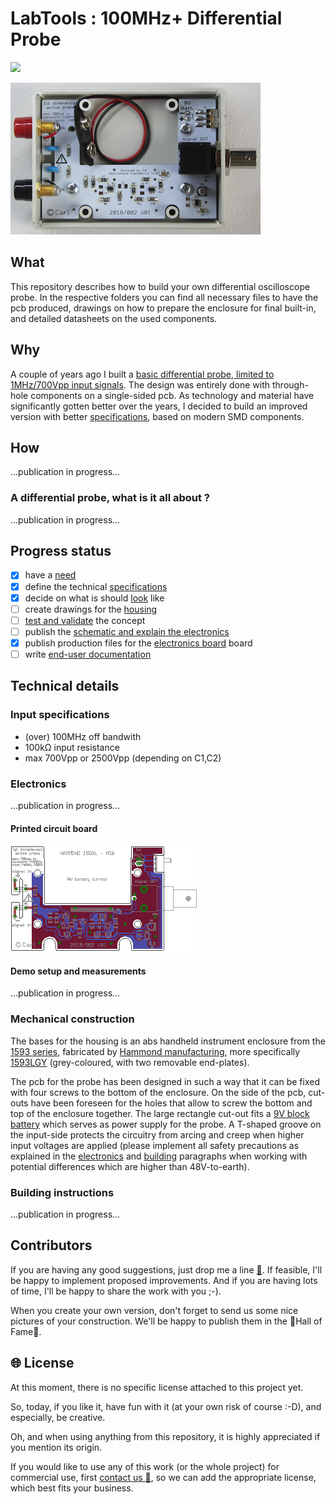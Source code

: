 # LabTools : 100MHz+ Differential Probe
![](https://img.shields.io/badge/project%20status-under%20construction-lightgrey.svg)

![opened enclosure](images/opened_enclosure-s.png)

## What

This repository describes how to build your own differential oscilloscope probe. In the respective folders you can find all necessary files to have the pcb produced, drawings on how to prepare the enclosure for final built-in, and detailed datasheets  on the used components.

## Why

A couple of years ago I built a [basic differential probe, limited to 1MHz/700Vpp input signals](https://github.com/nostradomus/LabTools_1MHz-Differential-Probe). The design was entirely done with through-hole components on a single-sided pcb. As technology and material have significantly gotten better over the years, I decided to build an improved version with better [specifications](#Input-specifications), based on modern SMD components.

## How

...publication in progress...

### A differential probe, what is it all about ?

...publication in progress...

## Progress status

 - [x] have a [need](#why)
 - [x] define the technical [specifications](#Input-specifications)
 - [x] decide on what is should [look](#how) like
 - [ ] create drawings for the [housing](#mechanical-construction)
 - [ ] [test and validate](#Demo-setup-and-measurements) the concept
 - [ ] publish the [schematic and explain the electronics](#Electronics)
 - [x] publish production files for the [electronics board](#Printed-circuit-board) board
 - [ ] write [end-user documentation](https://github.com/nostradomus/100MHz+_Differential_Probe/wiki)

## Technical details

### Input specifications

- (over) 100MHz off bandwith
- 100kΩ input resistance
- max 700Vpp or 2500Vpp (depending on C1,C2)

### Electronics

...publication in progress...

#### Printed circuit board

![pcb](images/board-s.png)

#### Demo setup and measurements

...publication in progress...

### Mechanical construction

The bases for the housing is an abs handheld instrument enclosure from the [1593 series](https://www.hammfg.com/electronics/small-case/plastic/1593), fabricated by [Hammond manufacturing](https://www.hammfg.com/), more specifically [1593LGY](pdf-files/) (grey-coloured, with two removable end-plates).

The pcb for the probe has been designed in such a way that it can be fixed with four screws to the bottom of the enclosure. On the side of the pcb, cut-outs have been foreseen for the holes that allow to screw the bottom and top of the enclosure together. The large rectangle cut-out fits a [9V block battery](pdf-files/datasheet_-_9v-alkaline.pdf) which serves as power supply for the probe. A T-shaped groove on the input-side protects the circuitry from arcing  and creep when higher input voltages are applied (please implement all safety precautions as explained in the [electronics](#Electronics) and [building](#Building-instructions) paragraphs when working with potential differences which are higher than 48V-to-earth).

### Building instructions

...publication in progress...

## Contributors

If you are having any good suggestions, just drop me a line [:email:](http://nostradomus.ddns.net/contactform.html).
If feasible, I'll be happy to implement proposed improvements.
And if you are having lots of time, I'll be happy to share the work with you ;-).

When you create your own version, don't forget to send us some nice pictures of your construction. We'll be happy to publish them in the :confetti_ball:Hall of Fame:confetti_ball:.

## :globe_with_meridians: License

At this moment, there is no specific license attached to this project yet.

So, today, if you like it, have fun with it (at your own risk of course :-D), and especially, be creative.

Oh, and when using anything from this repository, it is highly appreciated if you mention its origin.

If you would like to use any of this work (or the whole project) for commercial use, first [contact us :email:](http://nostradomus.ddns.net/contactform.html), so we can add the appropriate license, which best fits your business.
